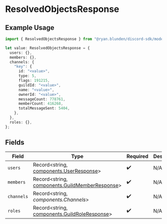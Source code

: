 # ResolvedObjectsResponse

## Example Usage

```typescript
import { ResolvedObjectsResponse } from "@ryan.blunden/discord-sdk/models/components";

let value: ResolvedObjectsResponse = {
  users: {},
  members: {},
  channels: {
    "key": {
      id: "<value>",
      type: 5,
      flags: 191215,
      guildId: "<value>",
      name: "<value>",
      ownerId: "<value>",
      messageCount: 778761,
      memberCount: 416268,
      totalMessageSent: 5404,
    },
  },
  roles: {},
};
```

## Fields

| Field                                                                                            | Type                                                                                             | Required                                                                                         | Description                                                                                      |
| ------------------------------------------------------------------------------------------------ | ------------------------------------------------------------------------------------------------ | ------------------------------------------------------------------------------------------------ | ------------------------------------------------------------------------------------------------ |
| `users`                                                                                          | Record<string, [components.UserResponse](../../models/components/userresponse.md)>               | :heavy_check_mark:                                                                               | N/A                                                                                              |
| `members`                                                                                        | Record<string, [components.GuildMemberResponse](../../models/components/guildmemberresponse.md)> | :heavy_check_mark:                                                                               | N/A                                                                                              |
| `channels`                                                                                       | Record<string, *components.Channels*>                                                            | :heavy_check_mark:                                                                               | N/A                                                                                              |
| `roles`                                                                                          | Record<string, [components.GuildRoleResponse](../../models/components/guildroleresponse.md)>     | :heavy_check_mark:                                                                               | N/A                                                                                              |